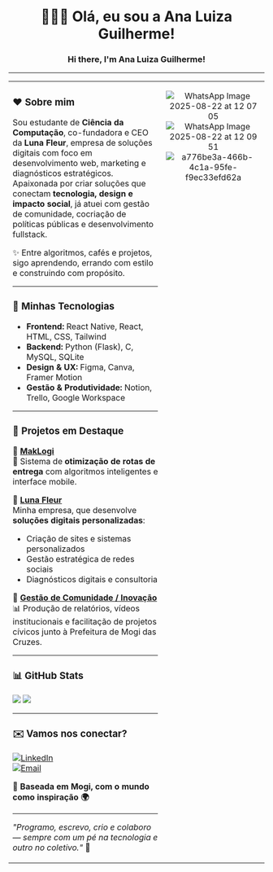 <!-- Cabeçalho -->
<h1 align="center">👩🏽‍💻 Olá, eu sou a Ana Luiza Guilherme!</h1>
<h3 align="center">Hi there, I'm Ana Luiza Guilherme!</h3>

---

<table>
  <tr>
    <td width="60%" valign="top">

### ❤ Sobre mim

Sou estudante de **Ciência da Computação**, co-fundadora e CEO da **Luna Fleur**, empresa de soluções digitais com foco em desenvolvimento web, marketing e diagnósticos estratégicos.  
Apaixonada por criar soluções que conectam **tecnologia, design e impacto social**, já atuei com gestão de comunidade, cocriação de políticas públicas e desenvolvimento fullstack.

✨ Entre algoritmos, cafés e projetos, sigo aprendendo, errando com estilo e construindo com propósito.  

---

### 🚀 Minhas Tecnologias

- **Frontend:** React Native, React, HTML, CSS, Tailwind  
- **Backend:** Python (Flask), C, MySQL, SQLite  
- **Design & UX:** Figma, Canva, Framer Motion  
- **Gestão & Produtividade:** Notion, Trello, Google Workspace  

---

### 💼 Projetos em Destaque

🔹 [**MakLogi**](https://github.com/AnaLuizaGuilherme/MAK-Logi)  
🚚 Sistema de **otimização de rotas de entrega** com algoritmos inteligentes e interface mobile.  

🔹 [**Luna Fleur**](https://lunafleur.com.br/)  
Minha empresa, que desenvolve **soluções digitais personalizadas**:  
- Criação de sites e sistemas personalizados  
- Gestão estratégica de redes sociais  
- Diagnósticos digitais e consultoria  

🔹 [**Gestão de Comunidade / Inovação**](https://www.linkedin.com/posts/ana-luiza-guilherme_inovaaexaetocaedvica-governoaberto-dadosabertos-activity-7337267440743018496-UTA3)  
📊 Produção de relatórios, vídeos institucionais e facilitação de projetos cívicos junto à Prefeitura de Mogi das Cruzes.  

---

### 📊 GitHub Stats

<p align="left">
  <img src="https://github-readme-stats.vercel.app/api/top-langs/?username=analuizaguilherme&layout=compact&theme=dark&title_color=800000&text_color=ffffff&bg_color=0d1117"/>
  <img src="https://github-readme-stats.vercel.app/api?username=analuizaguilherme&show_icons=true&theme=dark&title_color=800000&icon_color=800000&text_color=ffffff&bg_color=0d1117" />
</p>

---

### ✉️ Vamos nos conectar?

[![LinkedIn](https://img.shields.io/badge/LinkedIn-800000?style=for-the-badge&logo=linkedin&logoColor=white)](https://www.linkedin.com/in/ana-luiza-guilherme/)  
[![Email](https://img.shields.io/badge/Email-800000?style=for-the-badge&logo=gmail&logoColor=white)](mailto:analuizaguilher0@gmail.com)

📍 **Baseada em Mogi, com o mundo como inspiração 🌍**

---

<i>"Programo, escrevo, crio e colaboro — sempre com um pé na tecnologia e outro no coletivo."</i> 🌱  

</td>
    <td width="40%" valign="top" align="center">

![WhatsApp Image 2025-08-22 at 12 07 05](https://github.com/user-attachments/assets/e67ff4b2-0cd8-4bdd-b0ff-5ccd93bc8b6f)
![WhatsApp Image 2025-08-22 at 12 09 51](https://github.com/user-attachments/assets/63807dcf-5499-4766-9787-31a47a862258)
![a776be3a-466b-4c1a-95fe-f9ec33efd62a](https://github.com/user-attachments/assets/81548538-d88b-4e64-826e-7da41dc9b38e)


</td>
  </tr>
</table>
